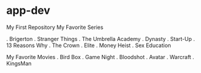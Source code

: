 # app-dev
My First Repository
My Favorite Series

. Brigerton
. Stranger Things
. The Umbrella Academy
. Dynasty
. Start-Up
. 13 Reasons Why
. The Crown
. Elite
. Money Heist
. Sex Education


My Favorite Movies
. Bird Box
. Game Night
. Bloodshot
. Avatar
. Warcraft 
. KingsMan 

